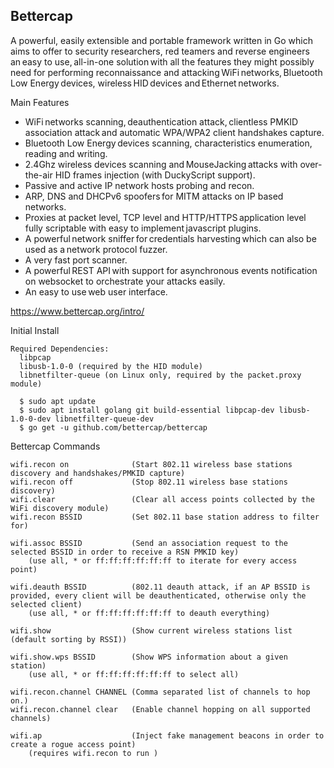 ## Bettercap
A powerful, easily extensible and portable framework written in Go which aims to offer to security researchers, red teamers and reverse engineers an easy to use, all-in-one solution with all the features they might possibly need for performing reconnaissance and attacking WiFi networks, Bluetooth Low Energy devices, wireless HID devices and Ethernet networks.

Main Features

  * WiFi networks scanning, deauthentication attack, clientless PMKID association attack and automatic WPA/WPA2 client handshakes capture.
  * Bluetooth Low Energy devices scanning, characteristics enumeration, reading and writing.
  * 2.4Ghz wireless devices scanning and MouseJacking attacks with over-the-air HID frames injection (with DuckyScript support).
  * Passive and active IP network hosts probing and recon.
  * ARP, DNS and DHCPv6 spoofers for MITM attacks on IP based networks.
  * Proxies at packet level, TCP level and HTTP/HTTPS application level fully scriptable with easy to implement javascript plugins.
  * A powerful network sniffer for credentials harvesting which can also be used as a network protocol fuzzer.
  * A very fast port scanner.
  * A powerful REST API with support for asynchronous events notification on websocket to orchestrate your attacks easily.
  * An easy to use web user interface.

https://www.bettercap.org/intro/

Initial Install

    Required Dependencies:
      libpcap
      libusb-1.0-0 (required by the HID module)
      libnetfilter-queue (on Linux only, required by the packet.proxy module)
  
      $ sudo apt update
      $ sudo apt install golang git build-essential libpcap-dev libusb-1.0-0-dev libnetfilter-queue-dev
      $ go get -u github.com/bettercap/bettercap

 
Bettercap Commands 

    wifi.recon on              (Start 802.11 wireless base stations discovery and handshakes/PMKID capture)
    wifi.recon off             (Stop 802.11 wireless base stations discovery) 
    wifi.clear                 (Clear all access points collected by the WiFi discovery module)
    wifi.recon BSSID           (Set 802.11 base station address to filter for)
    
    wifi.assoc BSSID           (Send an association request to the selected BSSID in order to receive a RSN PMKID key) 
        (use all, * or ff:ff:ff:ff:ff:ff to iterate for every access point)
        
    wifi.deauth BSSID          (802.11 deauth attack, if an AP BSSID is provided, every client will be deauthenticated, otherwise only the selected client)
        (use all, * or ff:ff:ff:ff:ff:ff to deauth everything)
        
    wifi.show                  (Show current wireless stations list (default sorting by RSSI))
    
    wifi.show.wps BSSID        (Show WPS information about a given station) 
        (use all, * or ff:ff:ff:ff:ff:ff to select all)
        
    wifi.recon.channel CHANNEL (Comma separated list of channels to hop on.)
    wifi.recon.channel clear   (Enable channel hopping on all supported channels)
    
    wifi.ap                    (Inject fake management beacons in order to create a rogue access point)
        (requires wifi.recon to run )

